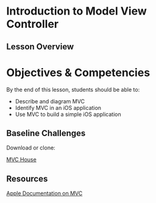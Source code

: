 # Introduction to Model View Controller

## Lesson Overview

# Objectives & Competencies
By the end of this lesson, students should be able to:

- Describe and diagram MVC
- Identify MVC in an iOS application
- Use MVC to build a simple iOS application

## Baseline Challenges

Download or clone:

[MVC House]()

## Resources

[Apple Documentation on MVC](https://developer.apple.com/library/content/documentation/General/Conceptual/DevPedia-CocoaCore/MVC.html)
